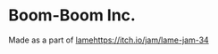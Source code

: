 # Boom-Boom Inc.
Made as a part of [lame](https://itch.io/jam/lame-jam-34)https://itch.io/jam/lame-jam-34
